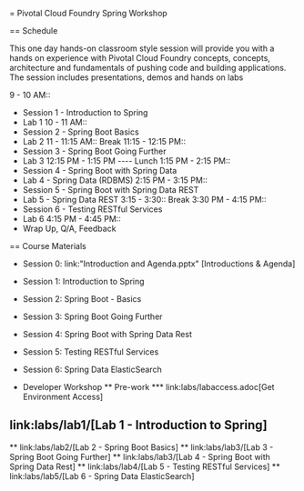 = Pivotal Cloud Foundry Spring Workshop

== Schedule

This one day hands-on classroom style session will provide you with a hands on experience with Pivotal Cloud Foundry concepts, concepts, architecture and fundamentals of pushing code and building applications. The session includes presentations, demos and hands on labs

9 - 10 AM::
 * Session 1 - Introduction to Spring
 * Lab 1
10 - 11 AM::
 * Session 2 - Spring Boot Basics
 * Lab 2
11 - 11:15 AM:: Break
11:15 - 12:15 PM::
 * Session 3 - Spring Boot Going Further
 * Lab 3
12:15 PM - 1:15 PM ---- Lunch
1:15 PM - 2:15 PM::
 * Session 4 - Spring Boot with Spring Data
 * Lab 4 - Spring Data (RDBMS)
2:15 PM - 3:15 PM::
 * Session 5 - Spring Boot with Spring Data REST
 * Lab 5 - Spring Data REST
3:15 - 3:30:: Break
3:30 PM - 4:15 PM::
 * Session 6 - Testing RESTful Services
 * Lab 6
4:15 PM - 4:45 PM:: 
 * Wrap Up, Q/A, Feedback

== Course Materials

* Session 0: link:"Introduction and Agenda.pptx" [Introductions & Agenda]
* Session 1: Introduction to Spring
* Session 2: Spring Boot - Basics
* Session 3: Spring Boot Going Further
* Session 4: Spring Boot with Spring Data Rest
* Session 5: Testing RESTful Services
* Session 6: Spring Data ElasticSearch

* Developer Workshop
** Pre-work
*** link:labs/labaccess.adoc[Get Environment Access]
## link:labs/lab1/[Lab 1 - Introduction to Spring]
** link:labs/lab2/[Lab 2 - Spring Boot Basics]
** link:labs/lab3/[Lab 3 - Spring Boot Going Further]
** link:labs/lab3/[Lab 4 - Spring Boot with Spring Data Rest]
** link:labs/lab4/[Lab 5 - Testing RESTful Services]
** link:labs/lab5/[Lab 6 - Spring Data ElasticSearch]